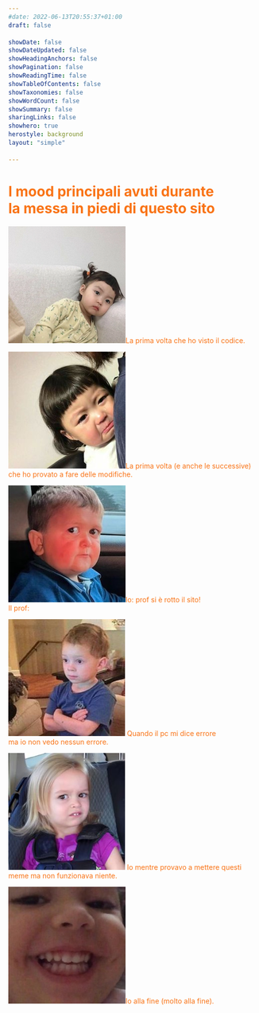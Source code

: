 ```yaml
---
#date: 2022-06-13T20:55:37+01:00
draft: false

showDate: false
showDateUpdated: false
showHeadingAnchors: false
showPagination: false
showReadingTime: false
showTableOfContents: false
showTaxonomies: false
showWordCount: false
showSummary: false
sharingLinks: false
showhero: true
herostyle: background
layout: "simple"

---
```

# <font color="#f97316"> I mood principali avuti durante <br/> la messa in piedi di questo sito<font>


![AAA](bimba.png)<font color="#f97316">La prima volta che ho visto il codice.</font>

![AAA](mood.jpg)<font color="#f97316">La prima volta (e anche le successive)<br/>che ho provato a fare delle modifiche.</font>

![AAA](meme.jpg)<font color="#f97316">Io: prof si è rotto il sito! <br/> Il prof:</font>

![AAA](meme1.jpg)<font color="#f97316"> Quando il pc mi dice errore<br/>ma io non vedo nessun errore.</font>

![AAA](3.jpg)<font color="#f97316"> Io mentre provavo a mettere questi<br/>meme ma non funzionava niente.</font>

![AAA](aa.jpg)<font color="#f97316">Io alla fine (molto alla fine).</font>